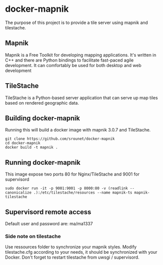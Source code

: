 docker-mapnik
===================

The purpose of this project is to provide a tile server using mapnik and tilestache.

## Mapnik

Mapnik is a Free Toolkit for developing mapping applications. It's written in C++ and there are Python bindings to facilitate fast-paced agile development. It can comfortably be used for both desktop and web development

## TileStache

TileStache is a Python-based server application that can serve up map tiles based on rendered geographic data.

## Building docker-mapnik

Running this will build a docker image with mapnik 3.0.7 and TileStache.

    git clone https://github.com/srounet/docker-mapnik
    cd docker-mapnik
    docker build -t mapnik .


## Running docker-mapnik

This image expose two ports 80 for Nginx/TileStache and 9001 for supervisord

    sudo docker run -it -p 9001:9001 -p 8000:80 -v (readlink --canonicalize .):/etc/tilestache/resources --name mapnik-ts mapnik-tilestache


## Supervisord remote access

Default user and password are: ma/ma1337

### Side note on tilestache

Use ressources folder to synchronize your mapnik styles.
Modify tilestache.cfg according to your needs, it should be synchronized with your Docker.
Don't forget to restart tilestache from uwsgi / supervisord.
